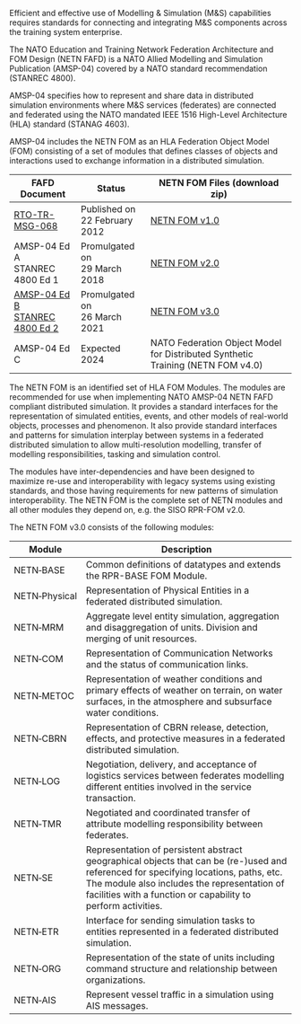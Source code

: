 Efficient and effective use of Modelling & Simulation (M&S) capabilities requires standards for connecting and integrating M&S components across the training system enterprise.

The NATO Education and Training Network Federation Architecture and FOM Design (NETN FAFD) is a NATO Allied Modelling and Simulation Publication (AMSP-04) covered by a NATO standard recommendation (STANREC 4800). 

AMSP-04 specifies how to represent and share data in distributed simulation environments where M&S services (federates) are connected and federated using the NATO mandated IEEE 1516 High-Level Architecture (HLA) standard (STANAG 4603).

AMSP-04 includes the NETN FOM as an HLA Federation Object Model (FOM) consisting of a set of modules that defines classes of objects and interactions used to exchange information in a distributed simulation.

| FAFD Document  | Status | NETN FOM Files (download zip)|
| --- | --- | --- |
|[RTO-TR-MSG-068](https://www.sto.nato.int/publications/STO%20Technical%20Reports/RTO-TR-MSG-068/$$TR-MSG-068-ALL.pdf)|Published on<br/>22 February 2012| [NETN FOM v1.0](./fom-versions/NETNFOMv1.0.zip)| 
|AMSP-04 Ed A <br/>STANREC 4800 Ed 1|Promulgated on<br/>29 March 2018| [NETN FOM v2.0](./fom-versions/NETNFOMv2.0.zip)| 
|[AMSP-04 Ed B](https://nso.nato.int/nso/nsdd/APdetails.html?APNo=3159&LA=EN) <br/>[STANREC 4800 Ed 2](https://nso.nato.int/nso/nsdd/stanrecdetails.html?idCover=9434)|Promulgated on<br/>26 March 2021|  [NETN FOM v3.0](./fom-versions/NETNFOMv3.0.zip)| 
|AMSP-04 Ed C| Expected <br/>2024 | NATO Federation Object Model for Distributed Synthetic Training (NETN FOM v4.0) |

The NETN FOM is an identified set of HLA FOM Modules. The modules are recommended for use when implementing NATO AMSP-04 NETN FAFD compliant distributed simulation. It provides a standard interfaces for the representation of simulated entities, events, and other models of real-world objects, processes and phenomenon. It also provide standard interfaces and patterns for simulation interplay between systems in a federated distributed simulation to allow multi-resolution modelling, transfer of modelling responsibilities, tasking and simulation control. 

The modules have inter-dependencies and have been designed to maximize re-use and interoperability with legacy systems using existing standards, and those having requirements for new patterns of simulation interoperability. The NETN FOM is the complete set of NETN modules and all other modules they depend on, e.g. the SISO RPR-FOM v2.0.

The NETN FOM v3.0 consists of the following modules:

|Module|Description|
|---|---|
|NETN&#8209;BASE| Common definitions of datatypes and extends the RPR-BASE FOM Module.|
|NETN&#8209;Physical|Representation of Physical Entities in a federated distributed simulation. |
|NETN&#8209;MRM| Aggregate level entity simulation, aggregation and disaggregation of units. Division and merging of unit resources. |
|NETN&#8209;COM| Representation of Communication Networks and the status of communication links.|
|NETN&#8209;METOC| Representation of weather conditions and primary effects of weather on terrain, on water surfaces, in the atmosphere and subsurface water conditions. |
|NETN&#8209;CBRN| Representation of CBRN release, detection, effects, and protective measures in a federated distributed simulation.|
|NETN&#8209;LOG| Negotiation, delivery, and acceptance of logistics services between federates modelling different entities involved in the service transaction. |
|NETN&#8209;TMR| Negotiated and coordinated transfer of attribute modelling responsibility between federates. |
|NETN&#8209;SE| Representation of persistent abstract geographical objects that can be (re-)used and referenced for specifying locations, paths, etc. The module also includes the representation of facilities with a function or capability to perform activities. |
|NETN&#8209;ETR| Interface for sending simulation tasks to entities represented in a federated distributed simulation.|
|NETN&#8209;ORG| Representation of the state of units including command structure and relationship between organizations. |
|NETN&#8209;AIS|Represent vessel traffic in a simulation using AIS messages.
